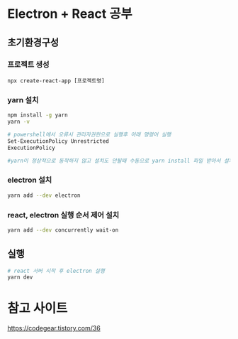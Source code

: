 # Electron + React 공부

## 초기환경구성

### 프로젝트 생성
```
npx create-react-app [프로젝트명]
```
### yarn 설치
```sh
npm install -g yarn
yarn -v

# powershell에서 오류시 관리자권한으로 실행후 아래 명령어 실행
Set-ExecutionPolicy Unrestricted 
ExecutionPolicy

#yarn이 정상적으로 동작하지 않고 설치도 안될때 수동으로 yarn install 파일 받아서 설치 후 재실행
```
### electron 설치
```sh
yarn add --dev electron
```
### react, electron 실행 순서 제어 설치
```sh
yarn add --dev concurrently wait-on
```

## 실행

```sh
# react 서버 시작 후 electron 실행
yarn dev
```


# 참고 사이트
https://codegear.tistory.com/36

